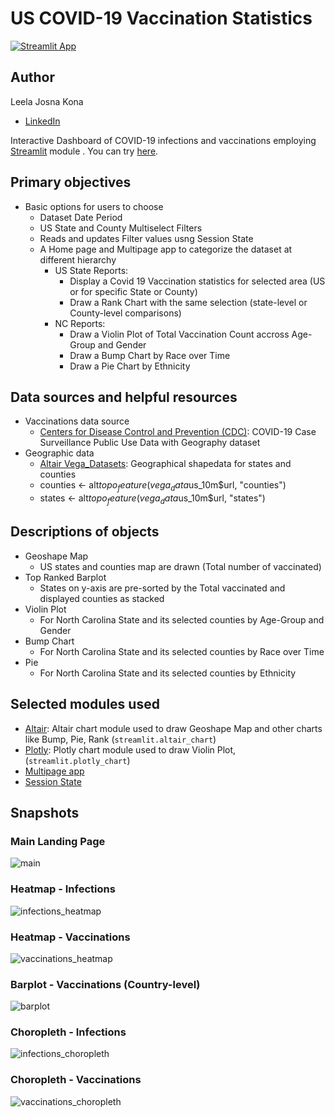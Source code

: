 
# US COVID-19 Vaccination Statistics
[![Streamlit App](https://static.streamlit.io/badges/streamlit_badge_black_white.svg)](https://uscovid19vaccine-stats.streamlit.app/)


## Author

Leela Josna Kona
- [LinkedIn](https://www.linkedin.com/in/lkona/)


Interactive Dashboard of COVID-19 infections and vaccinations employing [Streamlit](https://www.streamlit.io) module .
You can try [here](https://uscovid19vaccine-stats.streamlit.app/).

## Primary objectives
* Basic options for users to choose
  * Dataset Date Period
  * US State and County Multiselect Filters
  * Reads and updates Filter values usng Session State
  * A Home page and Multipage app to categorize the dataset at different hierarchy
     * US State Reports:
       * Display a Covid 19 Vaccination statistics for selected area (US or for specific State or County)
       * Draw a Rank Chart with the same selection (state-level or County-level comparisons)
     * NC Reports:
       * Draw a Violin Plot of Total Vaccination Count accross Age-Group and Gender
       * Draw a Bump Chart by Race over Time
       * Draw a Pie Chart by Ethnicity

## Data sources and helpful resources
* Vaccinations data source
  * [Centers for Disease Control and Prevention (CDC)](https://data.cdc.gov/Case-Surveillance/COVID-19-Case-Surveillance-Public-Use-Data-with-Ge/n8mc-b4w4/about_data): COVID-19 Case Surveillance Public Use Data with Geography dataset
* Geographic data
  * [Altair Vega_Datasets]([http://naturalearthdata.com/](https://cdn.jsdelivr.net/npm/vega-datasets@v1.29.0/data/us-10m.json#)): Geographical shapedata for states and counties
  * counties <- alt$topo_feature(vega_data$us_10m$url, "counties")
  * states <- alt$topo_feature(vega_data$us_10m$url, "states")

## Descriptions of objects
* Geoshape Map
  * US states and counties map are drawn (Total number of vaccinated)
* Top Ranked Barplot
  * States on y-axis are pre-sorted by the Total vaccinated and displayed counties as stacked
* Violin Plot
  * For North Carolina State and its selected counties by Age-Group and Gender
* Bump Chart
  * For North Carolina State and its selected counties by Race over Time
* Pie
  * For North Carolina State and its selected counties by Ethnicity
    
## Selected modules used
  * [Altair](http://altair-viz.github.io/): Altair chart module used to draw Geoshape Map and other charts like Bump, Pie, Rank  (`streamlit.altair_chart`)
  * [Plotly](https://plotly.com/): Plotly chart module used to draw Violin Plot, (`streamlit.plotly_chart`)
  * [Multipage app](https://docs.streamlit.io/library/get-started/multipage-apps)
  * [Session State](https://docs.streamlit.io/library/api-reference/session-state)


## Snapshots
### Main Landing Page
![main](https://github.com/staedi/Streamlit_nCov19/raw/master/samples/main_v2.png)

### Heatmap - Infections
![infections_heatmap](https://github.com/staedi/Streamlit_nCov19/raw/master/samples/heatmap_infections.png)

### Heatmap - Vaccinations
![vaccinations_heatmap](https://github.com/staedi/Streamlit_nCov19/raw/master/samples/heatmap_vaccinations.png)

### Barplot - Vaccinations (Country-level)
![barplot](https://github.com/staedi/Streamlit_nCov19/raw/master/samples/stackedbar_vaccinations.png)

### Choropleth - Infections
![infections_choropleth](https://github.com/staedi/Streamlit_nCov19/raw/master/samples/choropleth_infections.png)

### Choropleth - Vaccinations
![vaccinations_choropleth](https://github.com/staedi/Streamlit_nCov19/raw/master/samples/choropleth_vaccinations.png)

